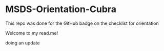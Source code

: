 # MSDS-Orientation-Cubra
This repo was done for the GitHub badge on the checklist for orientation 

Welcome to my read.me!

doing an update
